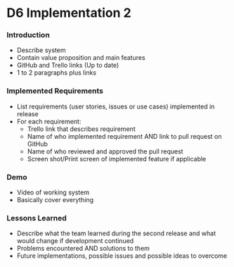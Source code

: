 # D6 Implementation 2

### Introduction
- Describe system
- Contain value proposition and main features
- GitHub and Trello links (Up to date)
- 1 to 2 paragraphs plus links

### Implemented Requirements
- List requirements (user stories, issues or use cases) implemented in release
- For each requirement:
    - Trello link that describes requirement
    - Name of who implemented requirement AND link to pull request on GitHub
    - Name of who reviewed and approved the pull request
    - Screen shot/Print screen of implemented feature if applicable

### Demo
- Video of working system
- Basically cover everything

### Lessons Learned
- Describe what the team learned during the second release and what would change if development continued
- Problems encountered AND solutions to them
- Future implementations, possible issues and possible ideas to overcome
